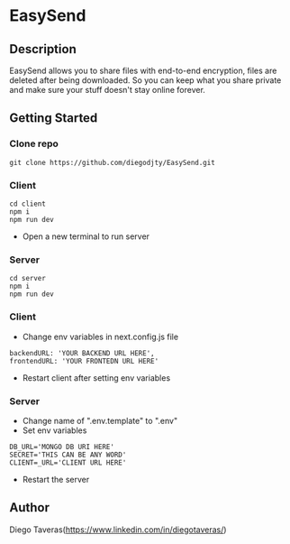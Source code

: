 # EasySend

## Description

EasySend allows you to share files with end-to-end encryption, files are deleted after being downloaded. So you can keep what you share private and make sure your stuff doesn't stay online forever.

## Getting Started

### Clone repo
```
git clone https://github.com/diegodjty/EasySend.git
```

### Client

```
cd client
npm i
npm run dev
```
* Open a new terminal to run server

### Server
```
cd server
npm i
npm run dev
```
### Client
* Change env variables in next.config.js file
```
backendURL: 'YOUR BACKEND URL HERE',
frontendURL: 'YOUR FRONTEDN URL HERE'
```
* Restart client after setting env variables
### Server
* Change name of ".env.template" to ".env"
* Set env variables
```
DB_URL='MONGO DB URI HERE'
SECRET='THIS CAN BE ANY WORD'
CLIENT=_URL='CLIENT URL HERE'
```
* Restart the server

## Author
Diego Taveras(https://www.linkedin.com/in/diegotaveras/)
